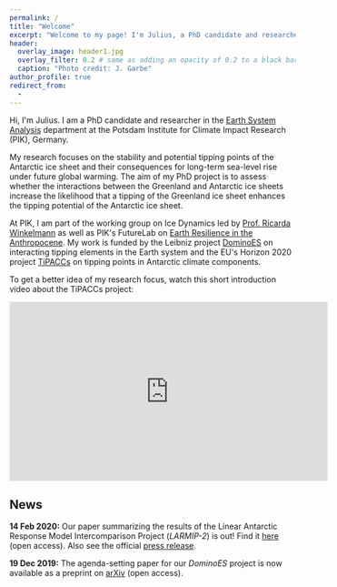 ```yaml
---
permalink: /
title: "Welcome"
excerpt: "Welcome to my page! I'm Julius, a PhD candidate and researcher in the Earth System Analysis department at the Potsdam Institute for Climate Impact Research (PIK) in Potsdam, Germany. I focus on tipping points and Antarctic ice sheet stability."
header:
  overlay_image: header1.jpg
  overlay_filter: 0.2 # same as adding an opacity of 0.2 to a black background
  caption: "Photo credit: J. Garbe"
author_profile: true
redirect_from:
  - 
---
```


Hi, I'm Julius. I am a PhD candidate and researcher in the [Earth System Analysis](https://www.pik-potsdam.de/research/earth-system-analysis "https://www.pik-potsdam.de/research/earth-system-analysis") department at the Potsdam Institute for Climate Impact Research (PIK), Germany.

My research focuses on the stability and potential tipping points of the Antarctic ice sheet and their consequences for long-term sea-level rise under future global warming. The aim of my PhD project is to assess whether the interactions between the Greenland and Antarctic ice sheets increase the likelihood that a tipping of the Greenland ice sheet enhances the tipping potential of the Antarctic ice sheet.

At PIK, I am part of the working group on Ice Dynamics led by [Prof. Ricarda Winkelmann](https://ricarda.science "https://ricarda.science") as well as PIK's FutureLab on [Earth Resilience in the Anthropocene](https://www.pik-potsdam.de/earthresilience "https://www.pik-potsdam.de/earthresilience"). My work is funded by the Leibniz project [DominoES](https://www.pik-potsdam.de/dominoes "https://www.pik-potsdam.de/dominoes") on interacting tipping elements in the Earth system and the EU's Horizon 2020 project [TiPACCs](https://www.tipaccs.eu "https://www.tipaccs.eu") on tipping points in Antarctic climate components.<br />

To get a better idea of my research focus, watch this short introduction video about the TiPACCs project:<br />

<iframe width="560" height="315" src="https://www.youtube.com/embed/gD7N8Z9PxqU?rel=0;modestbranding=1" frameborder="0" allow="accelerometer; autoplay; encrypted-media; gyroscope; picture-in-picture" allowfullscreen></iframe><br />

## News

**14 Feb 2020:** Our paper summarizing the results of the Linear Antarctic Response Model Intercomparison Project (*LARMIP-2*) is out! Find it [here](https://doi.org/10.5194/esd-11-35-2020 "https://doi.org/10.5194/esd-11-35-2020") (open access). Also see the official [press release](https://www.pik-potsdam.de/news/press-releases/the-antarctica-factor-model-uncertainties-reveal-upcoming-sea-level-risk "https://www.pik-potsdam.de/news/press-releases/the-antarctica-factor-model-uncertainties-reveal-upcoming-sea-level-risk").

**19 Dec 2019:** The agenda-setting paper for our *DominoES* project is now available as a preprint on [arXiv](https://arxiv.org/abs/1911.10063 "https://arxiv.org/abs/1911.10063") (open access).